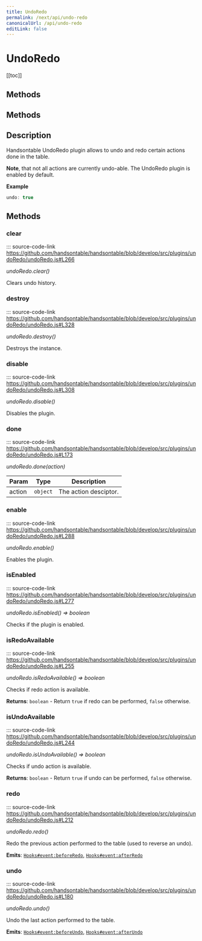 ```yaml
---
title: UndoRedo
permalink: /next/api/undo-redo
canonicalUrl: /api/undo-redo
editLink: false
---
```


# UndoRedo

[[toc]]
## Methods
## Methods

## Description

Handsontable UndoRedo plugin allows to undo and redo certain actions done in the table.

__Note__, that not all actions are currently undo-able. The UndoRedo plugin is enabled by default.

**Example**  
```js
undo: true
```

## Methods

### clear
::: source-code-link https://github.com/handsontable/handsontable/blob/develop/src/plugins/undoRedo/undoRedo.js#L266


_undoRedo.clear()_

Clears undo history.



### destroy
::: source-code-link https://github.com/handsontable/handsontable/blob/develop/src/plugins/undoRedo/undoRedo.js#L328


_undoRedo.destroy()_

Destroys the instance.



### disable
::: source-code-link https://github.com/handsontable/handsontable/blob/develop/src/plugins/undoRedo/undoRedo.js#L308


_undoRedo.disable()_

Disables the plugin.



### done
::: source-code-link https://github.com/handsontable/handsontable/blob/develop/src/plugins/undoRedo/undoRedo.js#L173


_undoRedo.done(action)_


| Param | Type | Description |
| --- | --- | --- |
| action | `object` | The action desciptor. |



### enable
::: source-code-link https://github.com/handsontable/handsontable/blob/develop/src/plugins/undoRedo/undoRedo.js#L288


_undoRedo.enable()_

Enables the plugin.



### isEnabled
::: source-code-link https://github.com/handsontable/handsontable/blob/develop/src/plugins/undoRedo/undoRedo.js#L277


_undoRedo.isEnabled() ⇒ boolean_

Checks if the plugin is enabled.



### isRedoAvailable
::: source-code-link https://github.com/handsontable/handsontable/blob/develop/src/plugins/undoRedo/undoRedo.js#L255


_undoRedo.isRedoAvailable() ⇒ boolean_

Checks if redo action is available.


**Returns**: `boolean` - Return `true` if redo can be performed, `false` otherwise.  

### isUndoAvailable
::: source-code-link https://github.com/handsontable/handsontable/blob/develop/src/plugins/undoRedo/undoRedo.js#L244


_undoRedo.isUndoAvailable() ⇒ boolean_

Checks if undo action is available.


**Returns**: `boolean` - Return `true` if undo can be performed, `false` otherwise.  

### redo
::: source-code-link https://github.com/handsontable/handsontable/blob/develop/src/plugins/undoRedo/undoRedo.js#L212


_undoRedo.redo()_

Redo the previous action performed to the table (used to reverse an undo).

**Emits**: [`Hooks#event:beforeRedo`](./hooks/#beforeRedo), [`Hooks#event:afterRedo`](./hooks/#afterRedo)  


### undo
::: source-code-link https://github.com/handsontable/handsontable/blob/develop/src/plugins/undoRedo/undoRedo.js#L180


_undoRedo.undo()_

Undo the last action performed to the table.

**Emits**: [`Hooks#event:beforeUndo`](./hooks/#beforeUndo), [`Hooks#event:afterUndo`](./hooks/#afterUndo)  


